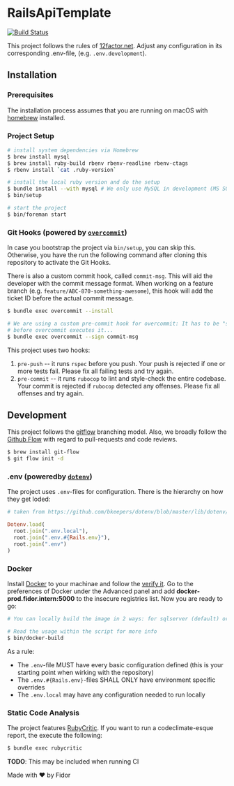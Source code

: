 # RailsApiTemplate

[![Build Status](https://ci.fidor.intern/fidor/microservice_template.svg?token=hbT4L9nyCu8oh4p1xYJh)](https://ci.fidor.intern/fidor/microservice_template)

This project follows the rules of [12factor.net][1]. Adjust any configuration in its corresponding .env-file, (e.g. `.env.development`).


## Installation

### Prerequisites

The installation process assumes that you are running on macOS with [homebrew][2] installed.


### Project Setup

```sh
# install system dependencies via Homebrew
$ brew install mysql
$ brew install ruby-build rbenv rbenv-readline rbenv-ctags
$ rbenv install `cat .ruby-version`

# install the local ruby version and do the setup
$ bundle install --with mysql # We only use MySQL in development (MS SQL in production)
$ bin/setup

# start the project
$ bin/foreman start
```


### Git Hooks (powered by [`overcommit`][3])

In case you bootstrap the project via `bin/setup`, you can skip this. Otherwise, you have the run the following command after cloning this repository to activate the Git Hooks.

There is also a custom commit hook, called `commit-msg`. This will aid the developer with the commit message format. When working on a feature branch (e.g. `feature/ABC-870-something-awesome`), this hook will add the ticket ID before the actual commit message.

```sh
$ bundle exec overcommit --install

# We are using a custom pre-commit hook for overcommit: It has to be "signed"
# before overcommit executes it...
$ bundle exec overcommit --sign commit-msg
```

This project uses two hooks:

1. `pre-push` -- it runs `rspec` before you push. Your push is rejected if one or more tests fail. Please fix all failing tests and try again.
2. `pre-commit` -- it runs `rubocop` to lint and style-check the entire codebase. Your commit is rejected if `rubocop` detected any offenses. Please fix all offenses and try again.


## Development

This project follows the [gitflow][4] branching model. Also, we broadly follow the [Github Flow][5] with regard to pull-requests and code reviews.

```sh
$ brew install git-flow
$ git flow init -d
```

### .env (poweredby [`dotenv`][7])

The project uses `.env`-files for configuration. There is the hierarchy on how they get loded:

```ruby
# taken from https://github.com/bkeepers/dotenv/blob/master/lib/dotenv/rails.rb

Dotenv.load(
  root.join(".env.local"),
  root.join(".env.#{Rails.env}"),
  root.join(".env")
)
```

### Docker

Install [Docker][8] to your machinae and follow the [verify it][9]. Go to the preferences of Docker under the Advanced panel and add  __docker-prod.fidor.intern:5000__ to the insecure registries list. Now you are ready to go:

```sh
# You can locally build the image in 2 ways: for sqlserver (default) or mysql

# Read the usage within the script for more info
$ bin/docker-build
```

As a rule:
* The `.env`-file MUST have every basic configuration defined (this is your starting point when wirking with the repository)
* The `.env.#{Rails.env}`-files SHALL ONLY have environment specific overrides
* The `.env.local` may have any configuration needed to run locally

### Static Code Analysis

The project features [RubyCritic][6]. If you want to run a codeclimate-esque report, the execute the following:

```sh
$ bundle exec rubycritic
```

**TODO**: This may be included when running CI


[1]: https://12factor.net
[2]: http://brew.sh/
[3]: https://github.com/brigade/overcommit
[4]: https://github.com/nvie/gitflow
[5]: https://guides.github.com/introduction/flow/
[6]: https://github.com/whitesmith/rubycritic
[7]: https://github.com/bkeepers/dotenv
[8]: https://docs.docker.com/docker-for-mac/
[9]: https://docs.docker.com/engine/getstarted/step_one/#/step-3-verify-your-installation

Made with :heart: by Fidor
